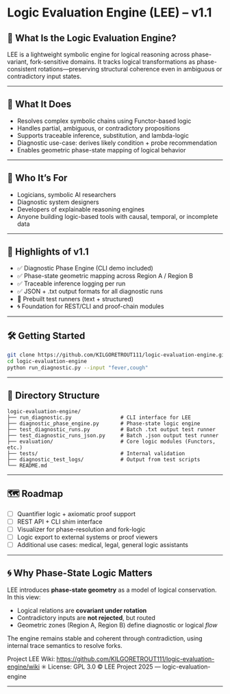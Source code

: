 # Logic Evaluation Engine (LEE) – v1.1

## 🧠 What Is the Logic Evaluation Engine?

LEE is a lightweight symbolic engine for logical reasoning across phase-variant, fork-sensitive domains. It tracks logical transformations as phase-consistent rotations—preserving structural coherence even in ambiguous or contradictory input states.

---

## 🚀 What It Does

- Resolves complex symbolic chains using Functor-based logic
- Handles partial, ambiguous, or contradictory propositions
- Supports traceable inference, substitution, and lambda-logic
- Diagnostic use-case: derives likely condition + probe recommendation
- Enables geometric phase-state mapping of logical behavior

---

## 🎯 Who It’s For

- Logicians, symbolic AI researchers
- Diagnostic system designers
- Developers of explainable reasoning engines
- Anyone building logic-based tools with causal, temporal, or incomplete data

---

## 🔧 Highlights of v1.1

- ✅ Diagnostic Phase Engine (CLI demo included)
- ✅ Phase-state geometric mapping across Region A / Region B
- ✅ Traceable inference logging per run
- ✅ JSON + .txt output formats for all diagnostic runs
- 🧪 Prebuilt test runners (text + structured)
- 🌀 Foundation for REST/CLI and proof-chain modules

---

## 🛠️ Getting Started

```bash
git clone https://github.com/KILGORETROUT111/logic-evaluation-engine.git
cd logic-evaluation-engine
python run_diagnostic.py --input "fever,cough"
```

---

## 📁 Directory Structure

```
logic-evaluation-engine/
├── run_diagnostic.py                # CLI interface for LEE
├── diagnostic_phase_engine.py       # Phase-state logic engine
├── test_diagnostic_runs.py          # Batch .txt output test runner
├── test_diagnostic_runs_json.py     # Batch .json output test runner
├── evaluation/                      # Core logic modules (Functors, etc.)
├── tests/                           # Internal validation
├── diagnostic_test_logs/            # Output from test scripts
└── README.md
```

---

## 🗺️ Roadmap

- [ ] Quantifier logic + axiomatic proof support
- [ ] REST API + CLI shim interface
- [ ] Visualizer for phase-resolution and fork-logic
- [ ] Logic export to external systems or proof viewers
- [ ] Additional use cases: medical, legal, general logic assistants

---

## 🌀 Why Phase-State Logic Matters

LEE introduces **phase-state geometry** as a model of logical conservation. In this view:

- Logical relations are **covariant under rotation**
- Contradictory inputs are **not rejected**, but routed
- Geometric zones (Region A, Region B) define diagnostic or logical *flow*

The engine remains stable and coherent through contradiction, using internal trace semantics to resolve forks.

Project LEE Wiki: https://github.com/KILGORETROUT111/logic-evaluation-engine/wiki
✳️ License: GPL 3.0
© LEE Project 2025 — logic-evaluation-engine


---
